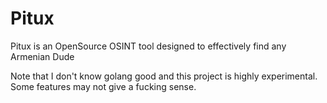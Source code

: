 # Pitux
Pitux is an OpenSource OSINT tool designed to effectively find any Armenian Dude

Note that I don't know golang good and this project is highly experimental. Some features may not give a fucking sense.
